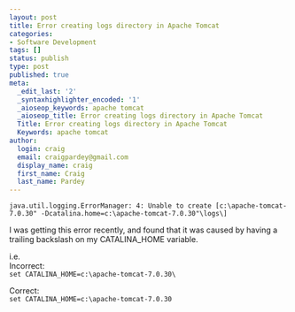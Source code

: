 ```yaml
---
layout: post
title: Error creating logs directory in Apache Tomcat
categories:
- Software Development
tags: []
status: publish
type: post
published: true
meta:
  _edit_last: '2'
  _syntaxhighlighter_encoded: '1'
  _aioseop_keywords: apache tomcat
  _aioseop_title: Error creating logs directory in Apache Tomcat
  Title: Error creating logs directory in Apache Tomcat
  Keywords: apache tomcat
author:
  login: craig
  email: craigpardey@gmail.com
  display_name: craig
  first_name: Craig
  last_name: Pardey
---
```


`java.util.logging.ErrorManager: 4: Unable to create [c:\apache-tomcat-7.0.30"
-Dcatalina.home=c:\apache-tomcat-7.0.30"\logs\]  
`

I was getting this error recently, and found that it was caused by having a
trailing backslash on my CATALINA_HOME variable.

i.e.  
Incorrect:  
`set CATALINA_HOME=c:\apache-tomcat-7.0.30\`

Correct:  
`set CATALINA_HOME=c:\apache-tomcat-7.0.30`

